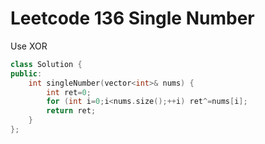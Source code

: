 # Leetcode 136 Single Number
Use XOR
```cpp
class Solution {
public:
    int singleNumber(vector<int>& nums) {
        int ret=0;
        for (int i=0;i<nums.size();++i) ret^=nums[i];
        return ret;
    }
};
```
